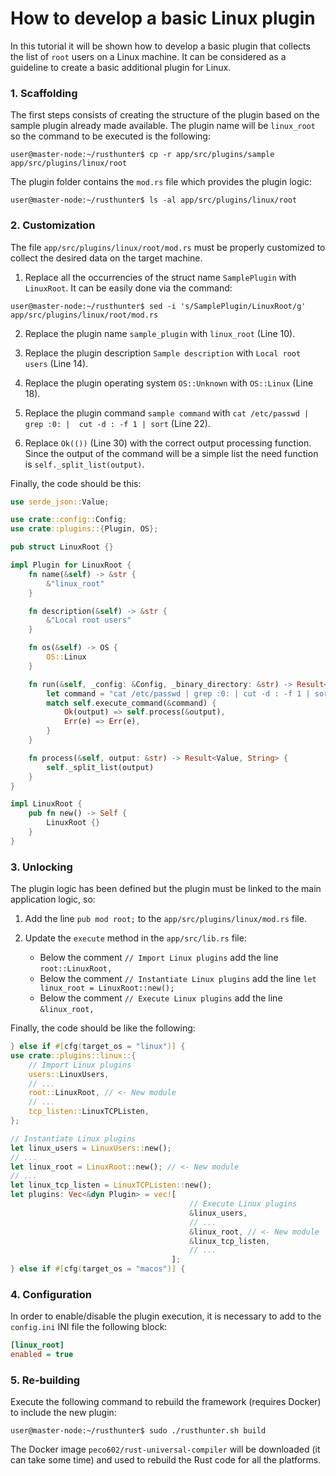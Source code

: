 # How to develop a basic Linux plugin

In this tutorial it will be shown how to develop a basic plugin that collects the list of `root` users on a Linux machine. It can be considered as a guideline to create a basic additional plugin for Linux.

### 1. Scaffolding

The first steps consists of creating the structure of the plugin based on the sample plugin already made available. The plugin name will be `linux_root` so the command to be executed is the following:

```console
user@master-node:~/rusthunter$ cp -r app/src/plugins/sample app/src/plugins/linux/root
```

The plugin folder contains the `mod.rs` file which provides the plugin logic:

```console
user@master-node:~/rusthunter$ ls -al app/src/plugins/linux/root
```

### 2. Customization

The file `app/src/plugins/linux/root/mod.rs` must be properly customized to collect the desired data on the target machine.

1. Replace all the occurrencies of the struct name `SamplePlugin` with `LinuxRoot`. It can be easily done via the command:

```console
user@master-node:~/rusthunter$ sed -i 's/SamplePlugin/LinuxRoot/g' app/src/plugins/linux/root/mod.rs
```

2. Replace the plugin name `sample_plugin` with `linux_root` (Line 10).

3. Replace the plugin description `Sample description` with `Local root users` (Line 14).

4. Replace the plugin operating system `OS::Unknown` with `OS::Linux` (Line 18).

5. Replace the plugin command `sample command` with `cat /etc/passwd | grep :0: |  cut -d : -f 1 | sort` (Line 22).

6. Replace `Ok(())` (Line 30) with the correct output processing function. Since the output of the command will be a simple list the need function is `self._split_list(output)`.

Finally, the code should be this:

```rust
use serde_json::Value;

use crate::config::Config;
use crate::plugins::{Plugin, OS};

pub struct LinuxRoot {}

impl Plugin for LinuxRoot {
    fn name(&self) -> &str {
        &"linux_root" 
    }

    fn description(&self) -> &str {
        &"Local root users"
    }

    fn os(&self) -> OS {
        OS::Linux
    }

    fn run(&self, _config: &Config, _binary_directory: &str) -> Result<Value, String> {
        let command = "cat /etc/passwd | grep :0: | cut -d : -f 1 | sort";
        match self.execute_command(&command) {
            Ok(output) => self.process(&output),
            Err(e) => Err(e),
        }
    }

    fn process(&self, output: &str) -> Result<Value, String> {
        self._split_list(output)
    }
}

impl LinuxRoot {
    pub fn new() -> Self {
        LinuxRoot {}
    }
}
```

### 3. Unlocking

The plugin logic has been defined but the plugin must be linked to the main application logic, so:

1. Add the line `pub mod root;` to the `app/src/plugins/linux/mod.rs` file.

2. Update the `execute` method in the `app/src/lib.rs` file:

    - Below the comment `// Import Linux plugins` add the line `root::LinuxRoot,`
    - Below the comment `// Instantiate Linux plugins` add the line `let linux_root = LinuxRoot::new();`
    - Below the comment `// Execute Linux plugins` add the line `&linux_root,`

Finally, the code should be like the following:

```rust
} else if #[cfg(target_os = "linux")] {
use crate::plugins::linux::{
    // Import Linux plugins
    users::LinuxUsers,
    // ...
    root::LinuxRoot, // <- New module
    // ...
    tcp_listen::LinuxTCPListen,
};

// Instantiate Linux plugins
let linux_users = LinuxUsers::new();
// ...
let linux_root = LinuxRoot::new(); // <- New module
// ...
let linux_tcp_listen = LinuxTCPListen::new();
let plugins: Vec<&dyn Plugin> = vec![
                                        // Execute Linux plugins
                                        &linux_users,
                                        // ...
                                        &linux_root, // <- New module
                                        &linux_tcp_listen,
                                        // ...
                                    ];
} else if #[cfg(target_os = "macos")] {
```

### 4. Configuration

In order to enable/disable the plugin execution, it is necessary to add to the `config.ini` INI file the following block:

```ini
[linux_root]
enabled = true
```

### 5. Re-building

Execute the following command to rebuild the framework (requires Docker) to include the new plugin:

```console
user@master-node:~/rusthunter$ sudo ./rusthunter.sh build
```

The Docker image `peco602/rust-universal-compiler` will be downloaded (it can take some time) and used to rebuild the Rust code for all the platforms.